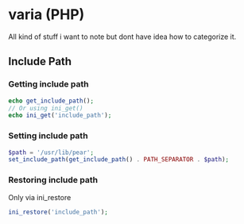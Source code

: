 # varia (PHP)
All kind of stuff i want to note but dont have idea how to categorize it.

## Include Path
### Getting include path
```php
echo get_include_path();
// Or using ini_get()
echo ini_get('include_path');
```
### Setting include path
```php
$path = '/usr/lib/pear';
set_include_path(get_include_path() . PATH_SEPARATOR . $path);
```

### Restoring include path
Only via ini_restore
```php
ini_restore('include_path');
```